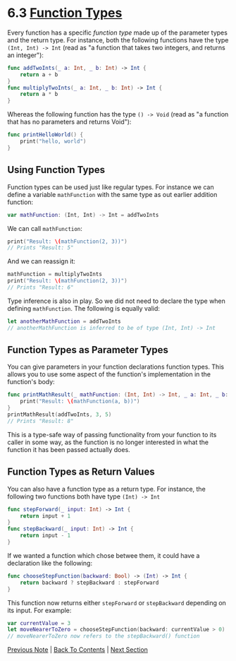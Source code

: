 # 6.3 [Function Types](https://developer.apple.com/library/content/documentation/Swift/Conceptual/Swift_Programming_Language/Functions.html#//apple_ref/doc/uid/TP40014097-CH10-ID174)

Every function has a specific *function type* made up of the parameter types and the return type. For instance, both the following functions have the type `(Int, Int) -> Int` (read as "a function that takes two integers, and returns an integer"):

```Swift
func addTwoInts(_ a: Int, _ b: Int) -> Int {
    return a + b
}
func multiplyTwoInts(_ a: Int, _ b: Int) -> Int {
    return a * b
}
```

Whereas the following function has the type `() -> Void` (read as "a function that has no parameters and returns Void"):

```Swift
func printHelloWorld() {
    print("hello, world")
}
```

## Using Function Types

Function types can be used just like regular types. For instance we can define a variable `mathFunction` with the same type as out earlier addition function:

```Swift
var mathFunction: (Int, Int) -> Int = addTwoInts
```

We can call `mathFunction`:

```Swift
print("Result: \(mathFunction(2, 3))")
// Prints "Result: 5"
```

And we can reassign it:

```Swift
mathFunction = multiplyTwoInts
print("Result: \(mathFunction(2, 3))")
// Prints "Result: 6"
```

Type inference is also in play. So we did not need to declare the type when defining `mathFunction`. The following is equally valid:

```Swift
let anotherMathFunction = addTwoInts
// anotherMathFunction is inferred to be of type (Int, Int) -> Int
```

## Function Types as Parameter Types

You can give parameters in your function declarations function types. This allows you to use some aspect of the function's implementation in the function's body:

```Swift
func printMathResult(_ mathFunction: (Int, Int) -> Int, _ a: Int, _ b: Int) {
    print("Result: \(mathFunction(a, b))")
}
printMathResult(addTwoInts, 3, 5)
// Prints "Result: 8"
```

This is a type-safe way of passing functionality from your function to its caller in some way, as the function is no longer interested in what the function it has been passed actually does.

## Function Types as Return Values

You can also have a function type as a return type. For instance, the following two functions both have type `(Int) -> Int`

```Swift
func stepForward(_ input: Int) -> Int {
    return input + 1
}
func stepBackward(_ input: Int) -> Int {
    return input - 1
}
```

If we wanted a function which chose betwee them, it could have a declaration like the following:

```Swift
func chooseStepFunction(backward: Bool) -> (Int) -> Int {
    return backward ? stepBackward : stepForward
}
```

This function now returns either `stepForward` or `stepBackward` depending on its input. For example:

```Swift
var currentValue = 3
let moveNearerToZero = chooseStepFunction(backward: currentValue > 0)
// moveNearerToZero now refers to the stepBackward() function
```

[Previous Note](../6%20-%20Functions/6.1%20-%20Argument%20Labels%20and%20Parameter%20Names.md) | [Back To Contents](https://github.com/Firanus/swift-language-guide-notes) |  [Next Section](../7%20-%20Classes%20and%20Structures/7.0%20-%20Classes%20and%20Structures.md)